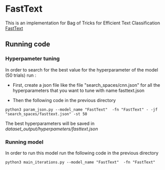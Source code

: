 # FastText

This is an implementation for Bag of Tricks for Efficient Text Classification [FastText](https://arxiv.org/pdf/1607.01759.pdf)

## Running code

### Hyperpameter tuning
In order to search for the best value for the hyperparameter of the model (50 trials) run :
- First, create a json file like the file "search_spaces/cnn.json" for all the hyperparameters that you want to tune with name fasttext.json

- Then the following code in the previous directory
```
python3 param_json.py --model_name "FastText"  -fn "FastText" - -jf "search_spaces/fasttext.json" -st 50
```
The best hyperparameters will  be saved in *dataset_output/hyperpameters/fasttext.json*
### Running model
In order to run this model run the following code in the previous directory
```
python3 main_iterations.py --model_name "FastText"  -fn "FastText"
```
